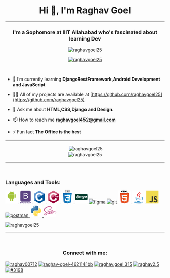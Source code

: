 <h1 align="center">Hi 👋, I'm Raghav Goel</h1>

*** 

<h3 align="center">I'm a Sophomore at IIIT Allahabad who's fascinated about learning Dev</h3>

<p align="center"> <img src="https://komarev.com/ghpvc/?username=raghavgoel25&label=Profile%20views&color=0e75b6&style=flat" alt="raghavgoel25" /> </p>

<p align="center"> <a href="https://github.com/ryo-ma/github-profile-trophy"><img src="https://github-profile-trophy.vercel.app/?username=raghavgoel25&theme=radical" alt="raghavgoel25" /></a> </p>
<br>

- 🌱 I’m currently learning **DjangoRestFramework,Android Development and JavaScript**

- 👨‍💻 All of my projects are available at [https://github.com/raghavgoel25](https://github.com/raghavgoel25)

- 💬 Ask me about **HTML,CSS,Django and Design.**

- 📫 How to reach me **raghavgoel452@gmail.com**

- ⚡ Fun fact **The Office is the best**

***

<div align=center>
<p>&nbsp;<img align="center" src="https://github-readme-stats.vercel.app/api?username=raghavgoel25&theme=radical&show_icons=true&locale=en" alt="raghavgoel25" />
  <br>
<img align="center" src="https://github-readme-streak-stats.herokuapp.com/?user=raghavgoel25&theme=radical" alt="raghavgoel25" /></p>
</div>

***
<br>
<h3 align="left">Languages and Tools:</h3>
<p align="left"> <a href="https://developer.android.com" target="_blank"> <img src="https://raw.githubusercontent.com/devicons/devicon/master/icons/android/android-original-wordmark.svg" alt="android" width="40" height="40"/> </a> <a href="https://getbootstrap.com" target="_blank"> <img src="https://raw.githubusercontent.com/devicons/devicon/master/icons/bootstrap/bootstrap-plain-wordmark.svg" alt="bootstrap" width="40" height="40"/> </a> <a href="https://www.cprogramming.com/" target="_blank"> <img src="https://raw.githubusercontent.com/devicons/devicon/master/icons/c/c-original.svg" alt="c" width="40" height="40"/> </a> <a href="https://www.w3schools.com/cpp/" target="_blank"> <img src="https://raw.githubusercontent.com/devicons/devicon/master/icons/cplusplus/cplusplus-original.svg" alt="cplusplus" width="40" height="40"/> </a> <a href="https://www.w3schools.com/css/" target="_blank"> <img src="https://raw.githubusercontent.com/devicons/devicon/master/icons/css3/css3-original-wordmark.svg" alt="css3" width="40" height="40"/> </a> <a href="https://www.djangoproject.com/" target="_blank"> <img src="https://raw.githubusercontent.com/devicons/devicon/master/icons/django/django-original.svg" alt="django" width="40" height="40"/> </a> <a href="https://www.figma.com/" target="_blank"> <img src="https://www.vectorlogo.zone/logos/figma/figma-icon.svg" alt="figma" width="40" height="40"/> </a> <a href="https://git-scm.com/" target="_blank"> <img src="https://www.vectorlogo.zone/logos/git-scm/git-scm-icon.svg" alt="git" width="40" height="40"/> </a> <a href="https://www.w3.org/html/" target="_blank"> <img src="https://raw.githubusercontent.com/devicons/devicon/master/icons/html5/html5-original-wordmark.svg" alt="html5" width="40" height="40"/> </a> <a href="https://www.java.com" target="_blank"> <img src="https://raw.githubusercontent.com/devicons/devicon/master/icons/java/java-original.svg" alt="java" width="40" height="40"/> </a> <a href="https://developer.mozilla.org/en-US/docs/Web/JavaScript" target="_blank"> <img src="https://raw.githubusercontent.com/devicons/devicon/master/icons/javascript/javascript-original.svg" alt="javascript" width="40" height="40"/> </a> <a href="https://postman.com" target="_blank"> <img src="https://www.vectorlogo.zone/logos/getpostman/getpostman-icon.svg" alt="postman" width="40" height="40"/> </a> <a href="https://www.python.org" target="_blank"> <img src="https://raw.githubusercontent.com/devicons/devicon/master/icons/python/python-original.svg" alt="python" width="40" height="40"/> </a> <a href="https://sass-lang.com" target="_blank"> <img src="https://raw.githubusercontent.com/devicons/devicon/master/icons/sass/sass-original.svg" alt="sass" width="40" height="40"/> </a> </p>

<p><img align="left" src="https://github-readme-stats.vercel.app/api/top-langs?username=raghavgoel25&theme=radical&show_icons=true&locale=en&layout=compact" alt="raghavgoel25" /></p>

<br>

---


<br>

<h3 align="center">Connect with me:</h3>
<p align="left">
  
<a href="https://twitter.com/raghav00712" target="blank"><img align="center" src="https://raw.githubusercontent.com/rahuldkjain/github-profile-readme-generator/master/src/images/icons/Social/twitter.svg" alt="raghav00712" height="30" width="40" /></a>
<a href="https://linkedin.com/in/raghav-goel-4621141bb" target="blank"><img align="center" src="https://raw.githubusercontent.com/rahuldkjain/github-profile-readme-generator/master/src/images/icons/Social/linked-in-alt.svg" alt="raghav-goel-4621141bb" height="30" width="40" /></a>
<a href="https://fb.com/raghav.goel.315" target="blank"><img align="center" src="https://raw.githubusercontent.com/rahuldkjain/github-profile-readme-generator/master/src/images/icons/Social/facebook.svg" alt="raghav.goel.315" height="30" width="40" /></a>
<a href="https://instagram.com/raghav2.5" target="blank"><img align="center" src="https://raw.githubusercontent.com/rahuldkjain/github-profile-readme-generator/master/src/images/icons/Social/instagram.svg" alt="raghav2.5" height="30" width="40" /></a>
<a href="https://discord.gg/#3198" target="blank"><img align="center" src="https://raw.githubusercontent.com/rahuldkjain/github-profile-readme-generator/master/src/images/icons/Social/discord.svg" alt="#3198" height="30" width="40" /></a>
</p>

